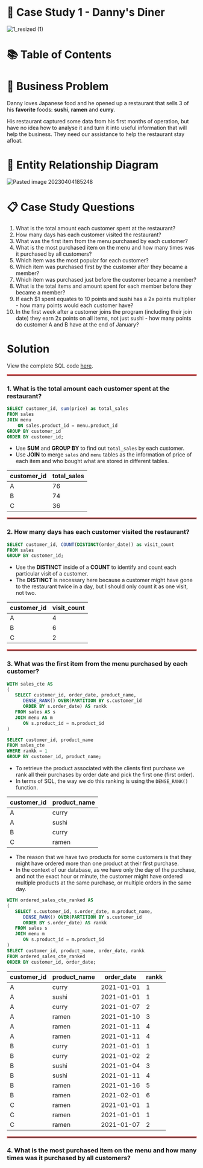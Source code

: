 # 🍜 Case Study 1 - Danny's Diner


![1_resized (1)](https://github.com/NicolasFaleiros/sql-challenge-danny-diner/assets/41973874/bd0866be-7ecc-434c-9bbf-4777be5f1649)

# 📚 Table of Contents


# 🧠 Business Problem

Danny loves Japanese food and he opened up a restaurant that sells 3 of his **favorite** foods: **sushi**, **ramen** and **curry**.

His restaurant captured some data from his first months of operation, but have no idea how to analyse it and turn it into useful information that will help the business. They need our assistance to help the restaurant stay afloat.

# 🔎 Entity Relationship Diagram

![Pasted image 20230404185248](https://github.com/NicolasFaleiros/sql-challenge-danny-diner/assets/41973874/07619140-2911-4338-8049-cb57ea947418)

# 📋 Case Study Questions

1.  What is the total amount each customer spent at the restaurant?
2.  How many days has each customer visited the restaurant?
3.  What was the first item from the menu purchased by each customer?
4.  What is the most purchased item on the menu and how many times was it purchased by all customers?
5.  Which item was the most popular for each customer?
6.  Which item was purchased first by the customer after they became a member?
7.  Which item was purchased just before the customer became a member?
8.  What is the total items and amount spent for each member before they became a member?
9.  If each $1 spent equates to 10 points and sushi has a 2x points multiplier - how many points would each customer have?
10.  In the first week after a customer joins the program (including their join date) they earn 2x points on all items, not just sushi - how many points do customer A and B have at the end of January?

# Solution

View the complete SQL code [here](https://github.com/NicolasFaleiros/sql-challenge-danny-diner/blob/main/query.sql). 

[comment]: <> (Note that for this project I've expanded the original sample data provided by the author. As a result we now have a little bit over **900** orders in the `sales` table and **50** clients in the `members` table.)

<hr style="border:2px solid indianred">

### 1. What is the total amount each customer spent at the restaurant?

```sql
SELECT customer_id, sum(price) as total_sales
FROM sales
JOIN menu
	ON sales.product_id = menu.product_id
GROUP BY customer_id
ORDER BY customer_id;
```

* Use **SUM** and **GROUP BY** to find out `total_sales` by each customer.
* Use **JOIN** to merge `sales` and `menu` tables as the information of price of each item and who bought what are stored in different tables.

| customer_id | total_sales |
|-------------|-------------|
| A           | 76          |
| B           | 74          |
| C           | 36          |

<hr style="border:2px solid indianred">

### 2.  How many days has each customer visited the restaurant?

```sql
SELECT customer_id, COUNT(DISTINCT(order_date)) as visit_count
FROM sales
GROUP BY customer_id;
```

* Use the **DISTINCT** inside of a **COUNT** to identify and count each particular visit of a customer.
* The **DISTINCT** is necessary here because a customer might have gone to the restaurant twice in a day, but I should only count it as one visit, not two.

| customer_id | visit_count |
|-------------|-------------|
| A           | 4           |
| B           | 6           |
| C           | 2           |

<hr style="border:2px solid indianred">

### 3. What was the first item from the menu purchased by each customer?

```sql
WITH sales_cte AS
(
   SELECT customer_id, order_date, product_name,
      DENSE_RANK() OVER(PARTITION BY s.customer_id
      ORDER BY s.order_date) AS rankk
   FROM sales AS s
   JOIN menu AS m
      ON s.product_id = m.product_id
)

SELECT customer_id, product_name
FROM sales_cte
WHERE rankk = 1
GROUP BY customer_id, product_name;
```
- To retrieve the product associated with the clients first purchase we rank all their purchases by order date and pick the first one (first order).
- In terms of SQL, the way we do this ranking is using the `DENSE_RANK()` function.

| customer_id | product_name |
|-------------|--------------|
| A           | curry        |
| A           | sushi        |
| B           | curry        |
| C           | ramen        |

- The reason that we have two products for some customers is that they might have ordered more than one product at their first purchase. 
- In the context of our database, as we have only the day of the purchase, and not the exact hour or minute, the customer might have ordered multiple products at the same purchase, or multiple orders in the same day.

```sql
WITH ordered_sales_cte_ranked AS
(
   SELECT s.customer_id, s.order_date, m.product_name,
      DENSE_RANK() OVER(PARTITION BY s.customer_id
      ORDER BY s.order_date) AS rankk
   FROM sales s
   JOIN menu m
      ON s.product_id = m.product_id
)
SELECT customer_id, product_name, order_date, rankk
FROM ordered_sales_cte_ranked
ORDER BY customer_id, order_date;
```

| customer_id | product_name | order_date | rankk |
|-------------|--------------|------------|-------|
| A           | curry        | 2021-01-01 | 1     |
| A           | sushi        | 2021-01-01 | 1     |
| A           | curry        | 2021-01-07 | 2     |
| A           | ramen        | 2021-01-10 | 3     |
| A           | ramen        | 2021-01-11 | 4     |
| A           | ramen        | 2021-01-11 | 4     |
| B           | curry        | 2021-01-01 | 1     |
| B           | curry        | 2021-01-02 | 2     |
| B           | sushi        | 2021-01-04 | 3     |
| B           | sushi        | 2021-01-11 | 4     |
| B           | ramen        | 2021-01-16 | 5     |
| B           | ramen        | 2021-02-01 | 6     |
| C           | ramen        | 2021-01-01 | 1     |
| C           | ramen        | 2021-01-01 | 1     |
| C           | ramen        | 2021-01-07 | 2     |



<hr style="border:2px solid indianred">

### 4. What is the most purchased item on the menu and how many times was it purchased by all customers?
